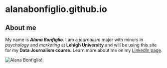 # alanabonfiglio.github.io
## About me
My name is ***Alana Bonfiglio***. I am a *journalism* major with minors in *psychology* and *marketing* at **Lehigh University** and will be using this site for my **Data Journalism course.**
Learn more about me on my [LinkedIn page](https://www.linkedin.com/in/alana-bonfiglio-954a801bb/).

![Alana Bonfiglio](https://thebrownandwhite.com/wp-content/uploads/2020/08/Alana-Bonfiglio_avatar_1598554235.jpg)!
